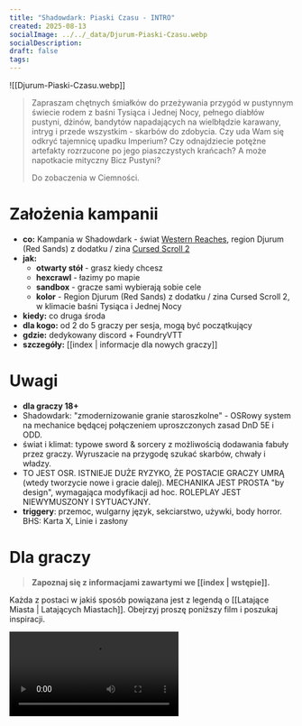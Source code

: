 ```yaml
---
title: "Shadowdark: Piaski Czasu - INTRO"
created: 2025-08-13
socialImage: ../../_data/Djurum-Piaski-Czasu.webp
socialDescription:
draft: false
tags:
---
```

![[Djurum-Piaski-Czasu.webp]]

> Zapraszam chętnych śmiałków do przeżywania przygód  w pustynnym świecie rodem z baśni Tysiąca i Jednej Nocy, pełnego diabłów pustyni, dżinów, bandytów napadających na wielbłądzie karawany, intryg i przede wszystkim - skarbów do zdobycia. Czy uda Wam się odkryć tajemnicę upadku Imperium? Czy odnajdziecie potężne artefakty rozrzucone po jego piaszczystych krańcach? A może napotkacie mityczny Bicz Pustyni?
> 
> Do zobaczenia w Ciemności.



# Założenia kampanii

- **co:** Kampania w Shadowdark - świat [Western Reaches](https://www.kickstarter.com/projects/shadowdarkrpg/western-reaches/description), region Djurum (Red Sands) z dodatku / zina [Cursed Scroll 2](https://www.thearcanelibrary.com/collections/cursed-scroll-zine/products/cursed-scroll-zine-vol-2-red-sands)
- **jak:**
	- **otwarty stół** - grasz kiedy chcesz
	- **hexcrawl** - łazimy po mapie
	- **sandbox** - gracze sami wybierają sobie cele
	- **kolor** - Region Djurum (Red Sands) z dodatku / zina Cursed Scroll 2, w klimacie baśni Tysiąca i Jednej Nocy
- **kiedy:** co druga środa
- **dla kogo:**  od 2 do 5 graczy per sesja, mogą być początkujący
- **gdzie:** dedykowany discord + FoundryVTT
- **szczegóły:** [[index | informacje dla nowych graczy]] 

# Uwagi

- **dla graczy 18+** 
- Shadowdark: "zmodernizowanie granie staroszkolne" - OSRowy system na mechanice będącej połączeniem uproszczonych zasad DnD 5E i ODD. 
- świat i klimat: typowe sword & sorcery z możliwością dodawania fabuły przez graczy. Wyruszacie na przygodę szukać skarbów, chwały i władzy.
- TO JEST OSR. ISTNIEJE DUŻE RYZYKO, ŻE POSTACIE GRACZY UMRĄ (wtedy tworzycie nowe i gracie dalej). MECHANIKA JEST PROSTA "by design", wymagająca modyfikacji ad hoc. ROLEPLAY JEST NIEWYMUSZONY I SYTUACYJNY. 
- **triggery**: przemoc, wulgarny język, sekciarstwo, używki, body horror. BHS: Karta X, Linie i zasłony 

# Dla graczy

> **Zapoznaj się z informacjami zawartymi we [[index | wstępie]].** 

Każda z postaci w jakiś sposób powiązana jest z legendą o [[Latające Miasta | Latających Miastach]]. 
Obejrzyj proszę poniższy film i poszukaj inspiracji.

![[la-puta.webp]](https://public.kostasz.pl/rpg/shadowdark/laputa-podniebny-zamek.mp4)


